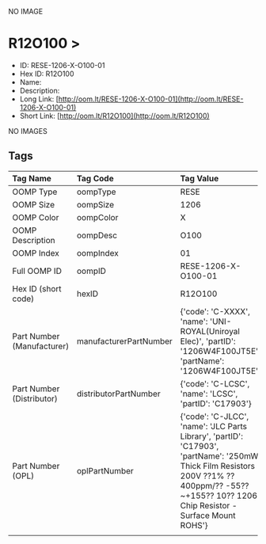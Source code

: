 


  
NO IMAGE  
# R12O100 > 

- ID: RESE-1206-X-O100-01
- Hex ID: R12O100
- Name: 
- Description: 
- Long Link: [http://oom.lt/RESE-1206-X-O100-01](http://oom.lt/RESE-1206-X-O100-01)
- Short Link: [http://oom.lt/R12O100](http://oom.lt/R12O100)
  
NO IMAGES  
## Tags
  

|Tag Name|Tag Code|Tag Value|
| :--- | :--- | :--- |
|OOMP Type|oompType|RESE|
|OOMP Size|oompSize|1206|
|OOMP Color|oompColor|X|
|OOMP Description|oompDesc|O100|
|OOMP Index|oompIndex|01|
|Full OOMP ID|oompID|RESE-1206-X-O100-01|
|Hex ID (short code)|hexID|R12O100|
|Part Number (Manufacturer)|manufacturerPartNumber|{'code': 'C-XXXX', 'name': 'UNI-ROYAL(Uniroyal Elec)', 'partID': '1206W4F100JT5E', 'partName': '1206W4F100JT5E'}|
|Part Number (Distributor)|distributorPartNumber|{'code': 'C-LCSC', 'name': 'LCSC', 'partID': 'C17903'}|
|Part Number (OPL)|oplPartNumber|{'code': 'C-JLCC', 'name': 'JLC Parts Library', 'partID': 'C17903', 'partName': '250mW Thick Film Resistors 200V ??1% ??400ppm/?? -55??~+155?? 10?? 1206  Chip Resistor - Surface Mount ROHS'}|
||||
